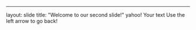 
---
layout: slide
title: "Welcome to our second slide!"
yahoo!
Your text
Use the left arrow to go back!
